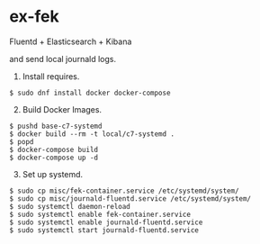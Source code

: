 ex-fek
======

Fluentd + Elasticsearch + Kibana

and send local journald logs.

1. Install requires.

  ```
  $ sudo dnf install docker docker-compose
  ```

2. Build Docker Images.

  ```
  $ pushd base-c7-systemd
  $ docker build --rm -t local/c7-systemd .
  $ popd
  $ docker-compose build
  $ docker-compose up -d
  ```

3. Set up systemd.

  ```
  $ sudo cp misc/fek-container.service /etc/systemd/system/
  $ sudo cp misc/journald-fluentd.service /etc/systemd/system/
  $ sudo systemctl daemon-reload
  $ sudo systemctl enable fek-container.service
  $ sudo systemctl enable journald-fluentd.service
  $ sudo systemctl start journald-fluentd.service
  ```
